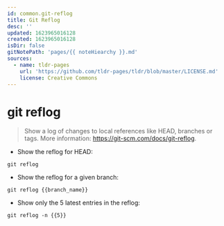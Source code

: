 ```yaml
---
id: common.git-reflog
title: Git Reflog
desc: ''
updated: 1623965016128
created: 1623965016128
isDir: false
gitNotePath: 'pages/{{ noteHiearchy }}.md'
sources:
  - name: tldr-pages
    url: 'https://github.com/tldr-pages/tldr/blob/master/LICENSE.md'
    license: Creative Commons
---
```

# git reflog

> Show a log of changes to local references like HEAD, branches or tags.
> More information: <https://git-scm.com/docs/git-reflog>.

- Show the reflog for HEAD:

`git reflog`

- Show the reflog for a given branch:

`git reflog {{branch_name}}`

- Show only the 5 latest entries in the reflog:

`git reflog -n {{5}}`

